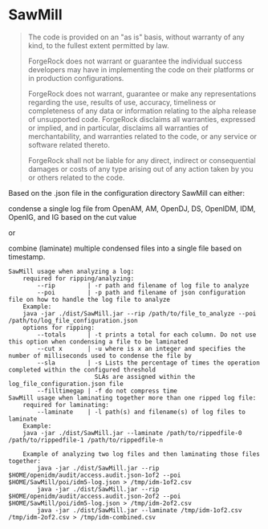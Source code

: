 # SawMill

> The code is provided on an "as is" basis, without warranty of any kind, to the fullest extent permitted by law. 
> 
> ForgeRock does not warrant or guarantee the individual success developers may have in implementing the code on their platforms or in production configurations.
> 
> ForgeRock does not warrant, guarantee or make any representations regarding the use, results of use, accuracy, timeliness or completeness of any data or information relating to the alpha release of unsupported code. ForgeRock disclaims all warranties, expressed or implied, and in particular, disclaims all warranties of merchantability, and warranties related to the code, or any service or software related thereto.
> 
> ForgeRock shall not be liable for any direct, indirect or consequential damages or costs of any type arising out of any action taken by you or others related to the code.

Based on the .json file in the configuration directory SawMill can either:

condense a single log file from OpenAM, AM, OpenDJ, DS, OpenIDM, IDM, OpenIG, and IG based on the cut value 

or

combine (laminate) multiple condensed files into a single file based on timestamp.

```
SawMill usage when analyzing a log:
	required for ripping/analyzing:
		--rip         | -r path and filename of log file to analyze
		--poi         | -p path and filename of json configuration file on how to handle the log file to analyze
	Example:
	java -jar ./dist/SawMill.jar --rip /path/to/file_to_analyze --poi /path/to/log_file_configuration.json
	options for ripping:
		--totals      | -t prints a total for each column. Do not use this option when condensing a file to be laminated
		--cut x       | -u where is x an integer and specifies the number of milliseconds used to condense the file by
		--sla         | -s Lists the percentage of times the operation completed within the configured threshold
		                SLAs are assigned within the log_file_configuration.json file
		--filltimegap | -f do not compress time
SawMill usage when laminating together more than one ripped log file:
	required for laminating:
		--laminate    | -l path(s) and filename(s) of log files to laminate
	Example:
	java -jar ./dist/SawMill.jar --laminate /path/to/rippedfile-0 /path/to/rippedfile-1 /path/to/rippedfile-n

	Example of analyzing two log files and then laminating those files together:
		java -jar ./dist/SawMill.jar --rip $HOME/openidm/audit/access.audit.json-1of2 --poi $HOME/SawMill/poi/idm5-log.json > /tmp/idm-1of2.csv
		java -jar ./dist/SawMill.jar --rip $HOME/openidm/audit/access.audit.json-2of2 --poi $HOME/SawMill/poi/idm5-log.json > /tmp/idm-2of2.csv
		java -jar ./dist/SawMill.jar --laminate /tmp/idm-1of2.csv /tmp/idm-2of2.csv > /tmp/idm-combined.csv
```
